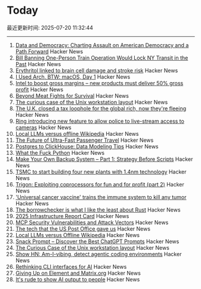 # Today

最近更新时间: 2025-07-20 11:32:44

--- 
1. [Data and Democracy: Charting Assault on American Democracy and a Path Forward](https://data4democracy.substack.com/p/on-data-and-democracy-mid-year-roundup) Hacker News
2. [Bill Banning One-Person Train Operation Would Lock NY Transit in the Past](https://www.etany.org/statements/impeding-progress-costing-riders-opto) Hacker News
3. [Erythritol linked to brain cell damage and stroke risk](https://www.sciencedaily.com/releases/2025/07/250718035156.htm) Hacker News
4. [I Used Arch, BTW: macOS, Day 1](https://yberreby.com/posts/i-used-arch-btw-macos-day-1/) Hacker News
5. [Intel to boost gross margins – new products must deliver 50% gross profit](https://www.tomshardware.com/tech-industry/semiconductors/intel-draws-a-line-in-the-sand-to-boost-gross-margins-new-products-must-deliver-50-percent-to-get-the-green-light) Hacker News
6. [Beyond Meat Fights for Survival](https://foodinstitute.com/focus/beyond-meat-fights-for-survival/) Hacker News
7. [The curious case of the Unix workstation layout](https://thejpster.org.uk/blog/blog-2025-07-19/) Hacker News
8. [The U.K. closed a tax loophole for the global rich, now they're fleeing](https://www.wsj.com/world/uk/the-u-k-closed-a-tax-loophole-for-the-global-rich-now-theyre-fleeing-f078cce4) Hacker News
9. [Ring introducing new feature to allow police to live-stream access to cameras](https://www.eff.org/deeplinks/2025/07/amazon-ring-cashes-techno-authoritarianism-and-mass-surveillance) Hacker News
10. [Local LLMs versus offline Wikipedia](https://evanhahn.com/local-llms-versus-offline-wikipedia/) Hacker News
11. [The Future of Ultra-Fast Passenger Travel](https://spaceambition.substack.com/p/beyond-the-sound-barrier) Hacker News
12. [Postgres to ClickHouse: Data Modeling Tips](https://clickhouse.com/blog/postgres-to-clickhouse-data-modeling-tips-v2) Hacker News
13. [What the Fuck Python](https://colab.research.google.com/github/satwikkansal/wtfpython/blob/master/irrelevant/wtf.ipynb) Hacker News
14. [Make Your Own Backup System – Part 1: Strategy Before Scripts](https://it-notes.dragas.net/2025/07/18/make-your-own-backup-system-part-1-strategy-before-scripts/) Hacker News
15. [TSMC to start building four new plants with 1.4nm technology](https://www.taipeitimes.com/News/front/archives/2025/07/20/2003840583) Hacker News
16. [Trigon: Exploiting coprocessors for fun and for profit (part 2)](https://alfiecg.uk/2025/07/16/Trigon.html) Hacker News
17. ['Universal cancer vaccine' trains the immune system to kill any tumor](https://newatlas.com/cancer/universal-cancer-vaccine/) Hacker News
18. [The borrowchecker is what I like the least about Rust](https://viralinstruction.com/posts/borrowchecker/) Hacker News
19. [2025 Infrastructure Report Card](https://infrastructurereportcard.org/) Hacker News
20. [MCP Security Vulnerabilities and Attack Vectors](https://forgecode.dev/blog/prevent-attacks-on-mcp/) Hacker News
21. [The tech that the US Post Office gave us](https://www.theverge.com/report/709749/usps-250th-anniversary-pioneer-modern-technology) Hacker News
22. [Local LLMs versus Offline Wikipedia](https://evanhahn.com/local-llms-versus-offline-wikipedia/) Hacker News
23. [Snack Prompt – Discover the Best ChatGPT Prompts](https://snackprompt.com) Hacker News
24. [The Curious Case of the Unix workstation layout](https://thejpster.org.uk/blog/blog-2025-07-19/) Hacker News
25. [Show HN: Am-I-vibing, detect agentic coding environments](https://github.com/ascorbic/am-i-vibing) Hacker News
26. [Rethinking CLI interfaces for AI](https://www.notcheckmark.com/2025/07/rethinking-cli-interfaces-for-ai/) Hacker News
27. [Giving Up on Element and Matrix.org](https://xn--gckvb8fzb.com/giving-up-on-element-and-matrixorg/) Hacker News
28. [It's rude to show AI output to people](https://distantprovince.by/posts/its-rude-to-show-ai-output-to-people/) Hacker News
